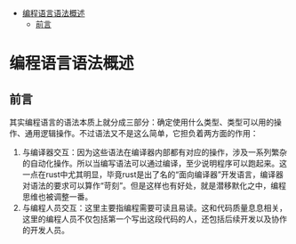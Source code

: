 <!--ts-->
* [编程语言语法概述](#编程语言语法概述)
   * [前言](#前言)

<!-- Created by https://github.com/ekalinin/github-markdown-toc -->
<!-- Added by: runner, at: Wed Jun 15 09:30:11 UTC 2022 -->

<!--te-->

# 编程语言语法概述

## 前言

其实编程语言的语法本质上就分成三部分：确定使用什么类型、类型可以用的操作、通用逻辑操作。不过语法又不是这么简单，它担负着两方面的作用：

1. 与编译器交互：因为这些语法在编译器内部都有对应的操作，涉及一系列繁杂的自动化操作。所以当编写语法可以通过编译，至少说明程序可以跑起来。这一点在rust中尤其明显，毕竟rust是出了名的“面向编译器”开发语言，编译器对语法的要求可以算作“苛刻”。但是这样也有好处，就是潜移默化之中，编程思维也被调整一番。
2. 与编程人员交互：这里主要指编程需要可读且易读。这和代码质量息息相关，这里的编程人员不仅包括第一个写出这段代码的人，还包括后续开发以及协作的开发人员。